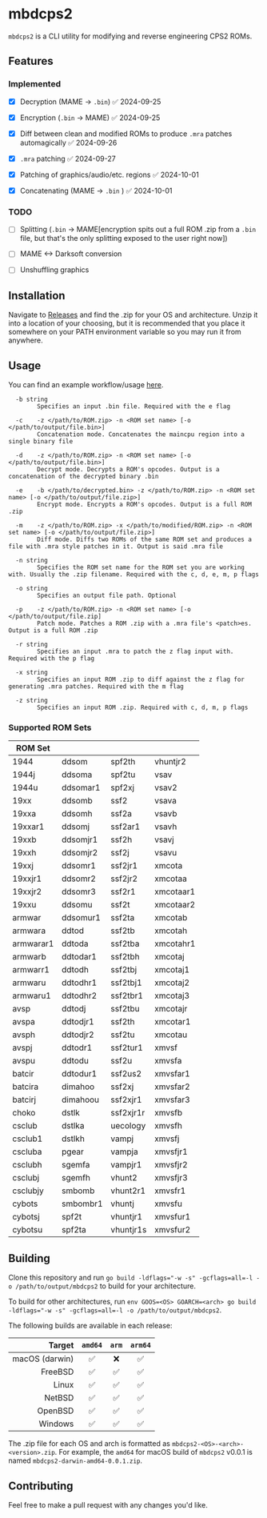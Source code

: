 # mbdcps2

`mbdcps2` is a CLI utility for modifying and reverse engineering CPS2 ROMs.



## Features

### Implemented

- [x] Decryption (MAME -> `.bin`) ✅ 2024-09-25
- [x] Encryption (`.bin` -> MAME) ✅ 2024-09-25
- [x] Diff between clean and modified ROMs to produce `.mra` patches automagically ✅ 2024-09-26
- [x] `.mra` patching ✅ 2024-09-27
- [x] Patching of graphics/audio/etc. regions ✅ 2024-10-01
- [x] Concatenating (MAME -> `.bin` ) ✅ 2024-10-01


### TODO

- [ ] Splitting (`.bin` -> MAME\[encryption spits out a full ROM .zip from a `.bin` file, but that's the only splitting exposed to the user right now])
- [ ] MAME <-> Darksoft conversion
- [ ] Unshuffling graphics



## Installation

Navigate to [Releases](https://github.com/MBDesu/mbdcps2/releases) and find the .zip for your OS and architecture. Unzip it into a location of your choosing, but it is recommended that you place it somewhere on your PATH environment variable so you may run it from anywhere.


## Usage

You can find an example workflow/usage [here](https://gist.github.com/MBDesu/c332f919a653044f7ba2f20316e88f07).

```
  -b string
        Specifies an input .bin file. Required with the e flag
    
  -c    -z </path/to/ROM.zip> -n <ROM set name> [-o </path/to/output/file.bin>]
        Concatenation mode. Concatenates the maincpu region into a single binary file
    
  -d    -z </path/to/ROM.zip> -n <ROM set name> [-o </path/to/output/file.bin>]
        Decrypt mode. Decrypts a ROM's opcodes. Output is a concatenation of the decrypted binary .bin
    
  -e    -b </path/to/decrypted.bin> -z </path/to/ROM.zip> -n <ROM set name> [-o </path/to/output/file.zip>]
        Encrypt mode. Encrypts a ROM's opcodes. Output is a full ROM .zip
    
  -m    -z </path/to/ROM.zip> -x </path/to/modified/ROM.zip> -n <ROM set name> [-o </path/to/output/file.zip>]
        Diff mode. Diffs two ROMs of the same ROM set and produces a file with .mra style patches in it. Output is said .mra file
    
  -n string
        Specifies the ROM set name for the ROM set you are working with. Usually the .zip filename. Required with the c, d, e, m, p flags
    
  -o string
        Specifies an output file path. Optional
    
  -p    -z </path/to/ROM.zip> -n <ROM set name> [-o </path/to/output/file.zip]
        Patch mode. Patches a ROM .zip with a .mra file's <patch>es. Output is a full ROM .zip
    
  -r string
        Specifies an input .mra to patch the z flag input with. Required with the p flag
    
  -x string
        Specifies an input ROM .zip to diff against the z flag for generating .mra patches. Required with the m flag
    
  -z string
        Specifies an input ROM .zip. Required with c, d, m, p flags

```


### Supported ROM Sets

| ROM Set   |          |           |           |
| --------- | -------- | --------- | --------- |
| 1944      | ddsom    | spf2th    | vhuntjr2  |
| 1944j     | ddsoma   | spf2tu    | vsav      |
| 1944u     | ddsomar1 | spf2xj    | vsav2     |
| 19xx      | ddsomb   | ssf2      | vsava     |
| 19xxa     | ddsomh   | ssf2a     | vsavb     |
| 19xxar1   | ddsomj   | ssf2ar1   | vsavh     |
| 19xxb     | ddsomjr1 | ssf2h     | vsavj     |
| 19xxh     | ddsomjr2 | ssf2j     | vsavu     |
| 19xxj     | ddsomr1  | ssf2jr1   | xmcota    |
| 19xxjr1   | ddsomr2  | ssf2jr2   | xmcotaa   |
| 19xxjr2   | ddsomr3  | ssf2r1    | xmcotaar1 |
| 19xxu     | ddsomu   | ssf2t     | xmcotaar2 |
| armwar    | ddsomur1 | ssf2ta    | xmcotab   |
| armwara   | ddtod    | ssf2tb    | xmcotah   |
| armwarar1 | ddtoda   | ssf2tba   | xmcotahr1 |
| armwarb   | ddtodar1 | ssf2tbh   | xmcotaj   |
| armwarr1  | ddtodh   | ssf2tbj   | xmcotaj1  |
| armwaru   | ddtodhr1 | ssf2tbj1  | xmcotaj2  |
| armwaru1  | ddtodhr2 | ssf2tbr1  | xmcotaj3  |
| avsp      | ddtodj   | ssf2tbu   | xmcotajr  |
| avspa     | ddtodjr1 | ssf2th    | xmcotar1  |
| avsph     | ddtodjr2 | ssf2tu    | xmcotau   |
| avspj     | ddtodr1  | ssf2tur1  | xmvsf     |
| avspu     | ddtodu   | ssf2u     | xmvsfa    |
| batcir    | ddtodur1 | ssf2us2   | xmvsfar1  |
| batcira   | dimahoo  | ssf2xj    | xmvsfar2  |
| batcirj   | dimahoou | ssf2xjr1  | xmvsfar3  |
| choko     | dstlk    | ssf2xjr1r | xmvsfb    |
| csclub    | dstlka   | uecology  | xmvsfh    |
| csclub1   | dstlkh   | vampj     | xmvsfj    |
| cscluba   | pgear    | vampja    | xmvsfjr1  |
| csclubh   | sgemfa   | vampjr1   | xmvsfjr2  |
| csclubj   | sgemfh   | vhunt2    | xmvsfjr3  |
| csclubjy  | smbomb   | vhunt2r1  | xmvsfr1   |
| cybots    | smbombr1 | vhuntj    | xmvsfu    |
| cybotsj   | spf2t    | vhuntjr1  | xmvsfur1  |
| cybotsu   | spf2ta   | vhuntjr1s | xmvsfur2  |


## Building

Clone this repository and run `go build -ldflags="-w -s" -gcflags=all=-l -o /path/to/output/mbdcps2` to build for your architecture.

To build for other architectures, run `env GOOS=<OS> GOARCH=<arch> go build -ldflags="-w -s" -gcflags=all=-l -o /path/to/output/mbdcps2`.

The following builds are available in each release:

|    Target      | `amd64` | `arm` | `arm64` |
| -------------: | :-----: | :---: | :-----: |
| macOS (darwin) |   ✅    |   ❌   |    ✅   |
| FreeBSD        |   ✅    |   ✅   |    ✅   |
| Linux          |   ✅    |   ✅   |    ✅   |
| NetBSD         |   ✅    |   ✅   |    ✅   |
| OpenBSD        |   ✅    |   ✅   |    ✅   |
| Windows        |   ✅    |   ✅   |    ✅   |

The .zip file for each OS and arch is formatted as `mbdcps2-<OS>-<arch>-<version>.zip`. For example, the `amd64` for macOS build of `mbdcps2` v0.0.1 is named `mbdcps2-darwin-amd64-0.0.1.zip`.


## Contributing

Feel free to make a pull request with any changes you'd like.

